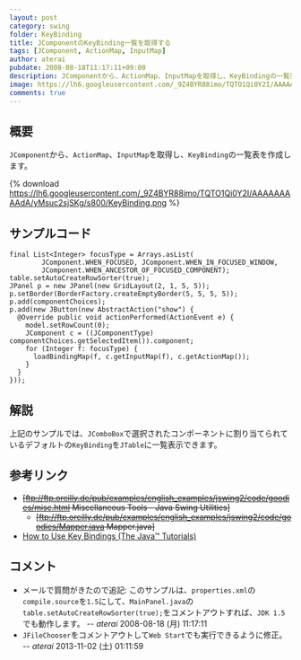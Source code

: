 ```yaml
---
layout: post
category: swing
folder: KeyBinding
title: JComponentのKeyBinding一覧を取得する
tags: [JComponent, ActionMap, InputMap]
author: aterai
pubdate: 2008-08-18T11:17:11+09:00
description: JComponentから、ActionMap、InputMapを取得し、KeyBindingの一覧表を作成します。
image: https://lh6.googleusercontent.com/_9Z4BYR88imo/TQTO1Qi0Y2I/AAAAAAAAAdA/yMsuc2sjSKg/s800/KeyBinding.png
comments: true
---
```

## 概要
`JComponent`から、`ActionMap`、`InputMap`を取得し、`KeyBinding`の一覧表を作成します。


{% download https://lh6.googleusercontent.com/_9Z4BYR88imo/TQTO1Qi0Y2I/AAAAAAAAAdA/yMsuc2sjSKg/s800/KeyBinding.png %}

## サンプルコード
<pre class="prettyprint"><code>final List&lt;Integer&gt; focusType = Arrays.asList(
        JComponent.WHEN_FOCUSED, JComponent.WHEN_IN_FOCUSED_WINDOW,
        JComponent.WHEN_ANCESTOR_OF_FOCUSED_COMPONENT);
table.setAutoCreateRowSorter(true);
JPanel p = new JPanel(new GridLayout(2, 1, 5, 5));
p.setBorder(BorderFactory.createEmptyBorder(5, 5, 5, 5));
p.add(componentChoices);
p.add(new JButton(new AbstractAction("show") {
  @Override public void actionPerformed(ActionEvent e) {
    model.setRowCount(0);
    JComponent c = ((JComponentType) componentChoices.getSelectedItem()).component;
    for (Integer f: focusType) {
      loadBindingMap(f, c.getInputMap(f), c.getActionMap());
    }
  }
}));
</code></pre>

## 解説
上記のサンプルでは、`JComboBox`で選択されたコンポーネントに割り当てられているデフォルトの`KeyBinding`を`JTable`に一覧表示できます。

## 参考リンク
- ~~[ftp://ftp.oreilly.de/pub/examples/english_examples/jswing2/code/goodies/misc.html Miscellaneous Tools - Java Swing Utilities]~~
    - ~~[ftp://ftp.oreilly.de/pub/examples/english_examples/jswing2/code/goodies/Mapper.java Mapper.java]~~
- [How to Use Key Bindings (The Java™ Tutorials)](https://docs.oracle.com/javase/tutorial/uiswing/misc/keybinding.html)

<!-- dummy comment line for breaking list -->

## コメント
- メールで質問がきたので追記: このサンプルは、`properties.xml`の`compile.source`を`1.5`にして、`MainPanel.java`の`table.setAutoCreateRowSorter(true);`をコメントアウトすれば、`JDK 1.5`でも動作します。 -- *aterai* 2008-08-18 (月) 11:17:11
- `JFileChooser`をコメントアウトして`Web Start`でも実行できるように修正。 -- *aterai* 2013-11-02 (土) 01:11:59

<!-- dummy comment line for breaking list -->
